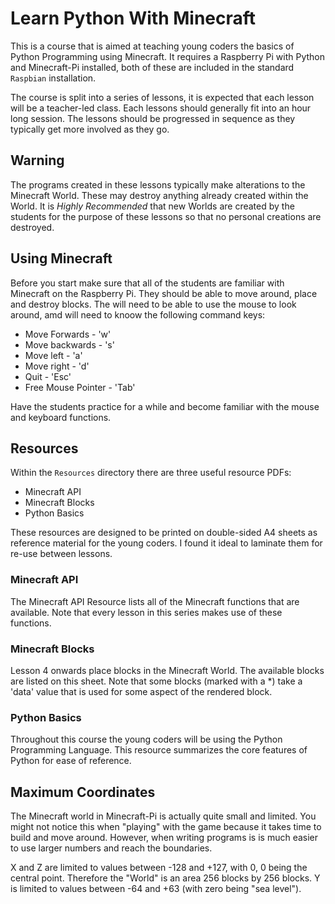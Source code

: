 # Learn Python With Minecraft

This is a course that is aimed at teaching young coders the basics of Python Programming using Minecraft. It requires a Raspberry Pi with Python and Minecraft-Pi installed, both of these are included in the standard `Raspbian` installation.

The course is split into a series of lessons, it is expected that each lesson will be a teacher-led class. Each lessons should generally fit into an hour long session. The lessons should be progressed in sequence as they typically get more involved as they go.

## Warning

The programs created in these lessons typically make alterations to the Minecraft World. These may destroy anything already created within the World. It is *Highly Recommended* that new Worlds are created by the students for the purpose of these lessons so that no personal creations are destroyed.

## Using Minecraft

Before you start make sure that all of the students are familiar with Minecraft on the Raspberry Pi. They should be able to move around, place and destroy blocks. The will need to be able to use the mouse to look around, amd will need to knoow the following command keys:

* Move Forwards - 'w'
* Move backwards - 's'
* Move left - 'a'
* Move right - 'd'
* Quit - 'Esc'
* Free Mouse Pointer - 'Tab'

Have the students practice for a while and become familiar with the mouse and keyboard functions.

## Resources

Within the `Resources` directory there are three useful resource PDFs:

* Minecraft API
* Minecraft Blocks
* Python Basics

These resources are designed to be printed on double-sided A4 sheets as reference material for the young coders. I found it ideal to laminate them for re-use between lessons.

### Minecraft API

The Minecraft API Resource lists all of the Minecraft functions that are available. Note that every lesson in this series makes use of these functions.

### Minecraft Blocks

Lesson 4 onwards place blocks in the Minecraft World. The available blocks are listed on this sheet. Note that some blocks (marked with a *) take a 'data' value that is used for some aspect of the rendered block.

### Python Basics

Throughout this course the young coders will be using the Python Programming Language. This resource summarizes the core features of Python for ease of reference.

## Maximum Coordinates

The Minecraft world in Minecraft-Pi is actually quite small and limited. You might not notice this when "playing" with the game because it takes time to build and move around. However, when writing programs is is much easier to use larger numbers and reach the boundaries.

X and Z are limited to values between -128 and +127, with 0, 0 being the central point. Therefore the "World" is an area 256 blocks by 256 blocks. Y is limited to values between -64 and +63 (with zero being "sea level").
